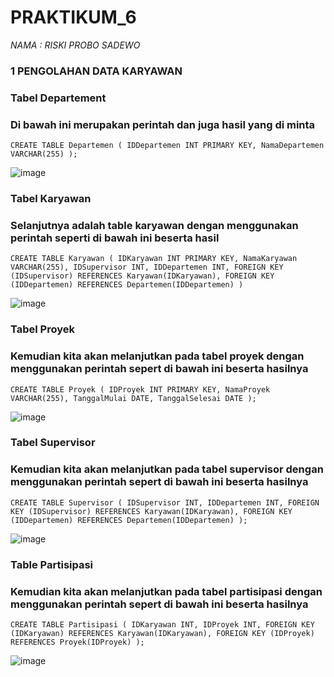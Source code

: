 # PRAKTIKUM_6
_NAMA : RISKI PROBO SADEWO_

### 1 PENGOLAHAN DATA KARYAWAN
### Tabel Departement
### Di bawah ini merupakan perintah dan juga hasil yang di minta
```
CREATE TABLE Departemen ( IDDepartemen INT PRIMARY KEY, NamaDepartemen VARCHAR(255) );
```
![image](https://github.com/riskibowo/PRAKTIKUM_6/assets/115862112/75ac0dc5-8931-4817-a58c-adc0ae8b47ef)
### Tabel Karyawan
### Selanjutnya adalah table karyawan dengan menggunakan perintah seperti di bawah ini beserta hasil
```
CREATE TABLE Karyawan ( IDKaryawan INT PRIMARY KEY, NamaKaryawan VARCHAR(255), IDSupervisor INT, IDDepartemen INT, FOREIGN KEY (IDSupervisor) REFERENCES Karyawan(IDKaryawan), FOREIGN KEY (IDDepartemen) REFERENCES Departemen(IDDepartemen) )
```
![image](https://github.com/riskibowo/PRAKTIKUM_6/assets/115862112/5f7f1a2e-8823-45b8-b7de-2672386bcc5c)
### Tabel Proyek
### Kemudian kita akan melanjutkan pada tabel proyek dengan menggunakan perintah sepert di bawah ini beserta hasilnya
```
CREATE TABLE Proyek ( IDProyek INT PRIMARY KEY, NamaProyek VARCHAR(255), TanggalMulai DATE, TanggalSelesai DATE );
```
![image](https://github.com/riskibowo/PRAKTIKUM_6/assets/115862112/caa8e04e-509f-4d67-b554-0785b88db103)
### Tabel Supervisor
### Kemudian kita akan melanjutkan pada tabel supervisor dengan menggunakan perintah sepert di bawah ini beserta hasilnya
```
CREATE TABLE Supervisor ( IDSupervisor INT, IDDepartemen INT, FOREIGN KEY (IDSupervisor) REFERENCES Karyawan(IDKaryawan), FOREIGN KEY (IDDepartemen) REFERENCES Departemen(IDDepartemen) );
```
![image](https://github.com/riskibowo/PRAKTIKUM_6/assets/115862112/745be18a-57e7-4f78-8160-f8f0ce3d4a07)

### Table Partisipasi
### Kemudian kita akan melanjutkan pada tabel partisipasi dengan menggunakan perintah sepert di bawah ini beserta hasilnya
```
CREATE TABLE Partisipasi ( IDKaryawan INT, IDProyek INT, FOREIGN KEY (IDKaryawan) REFERENCES Karyawan(IDKaryawan), FOREIGN KEY (IDProyek) REFERENCES Proyek(IDProyek) );
```
![image](https://github.com/riskibowo/PRAKTIKUM_6/assets/115862112/9d9cdfd9-13d9-461e-9491-89114157ae30)


